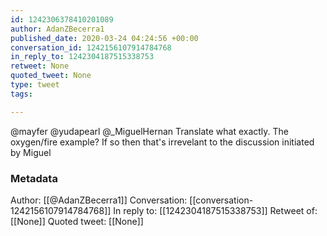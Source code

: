 ```yaml
---
id: 1242306378410201089
author: AdanZBecerra1
published_date: 2020-03-24 04:24:56 +00:00
conversation_id: 1242156107914784768
in_reply_to: 1242304187515338753
retweet: None
quoted_tweet: None
type: tweet
tags:

---
```


@mayfer @yudapearl @_MiguelHernan Translate what exactly. The oxygen/fire example? If so then that's irrevelant to the discussion initiated by Miguel

### Metadata

Author: [[@AdanZBecerra1]]
Conversation: [[conversation-1242156107914784768]]
In reply to: [[1242304187515338753]]
Retweet of: [[None]]
Quoted tweet: [[None]]
